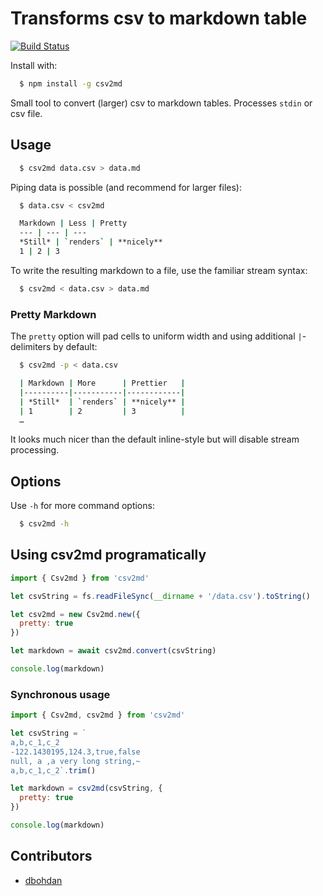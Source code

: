 # Transforms csv to markdown table

[![Build Status](https://travis-ci.org/pstaender/csv2md.svg?branch=master)](https://travis-ci.org/pstaender/csv2md)

Install with:

```sh
  $ npm install -g csv2md
```

Small tool to convert (larger) csv to markdown tables. Processes `stdin` or csv file.

## Usage

```sh
  $ csv2md data.csv > data.md
```

Piping data is possible (and recommend for larger files):

```sh
  $ data.csv < csv2md

  Markdown | Less | Pretty
  --- | --- | ---
  *Still* | `renders` | **nicely**
  1 | 2 | 3
```

To write the resulting markdown to a file, use the familiar stream syntax:

```sh
  $ csv2md < data.csv > data.md
```

### Pretty Markdown

The `pretty` option will pad cells to uniform width and using additional `|`-delimiters by default:

```sh
  $ csv2md -p < data.csv

  | Markdown | More      | Prettier   |
  |----------|-----------|------------|
  | *Still*  | `renders` | **nicely** |
  | 1        | 2         | 3          |
  …
```

It looks much nicer than the default inline-style but will disable stream processing.

## Options

Use `-h` for more command options:

```sh
  $ csv2md -h
```

## Using csv2md programatically

```js
import { Csv2md } from 'csv2md'

let csvString = fs.readFileSync(__dirname + '/data.csv').toString()

let csv2md = new Csv2md.new({
  pretty: true
})

let markdown = await csv2md.convert(csvString)

console.log(markdown)
```

### Synchronous usage

```js
import { Csv2md, csv2md } from 'csv2md'

let csvString = `
a,b,c_1,c_2
-122.1430195,124.3,true,false
null, a ,a very long string,~
a,b,c_1,c_2`.trim()

let markdown = csv2md(csvString, {
  pretty: true
})

console.log(markdown)
```

## Contributors

- [dbohdan](https://github.com/dbohdan)
